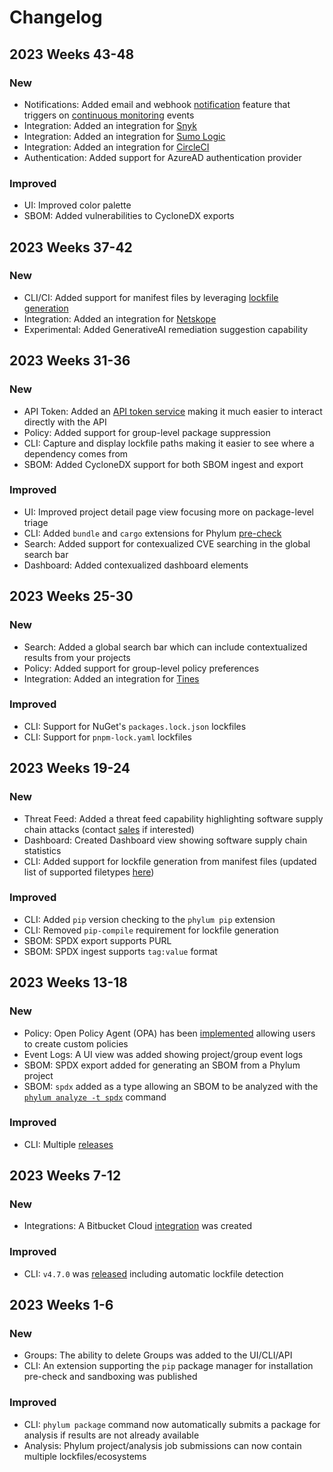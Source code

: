 # Changelog

## 2023 Weeks 43-48
### New
- Notifications: Added email and webhook [notification](../knowledge_base/notifications.md) feature that triggers on [continuous monitoring](../knowledge_base/continuous_monitoring.md) events
- Integration: Added an integration for [Snyk](../integrations/snyk.md)
- Integration: Added an integration for [Sumo Logic](../integrations/sumo_logic.md)
- Integration: Added an integration for [CircleCI](https://circleci.com/developer/orbs/orb/phylum-dev/phylum)
- Authentication: Added support for AzureAD authentication provider

### Improved
- UI: Improved color palette
- SBOM: Added vulnerabilities to CycloneDX exports

## 2023 Weeks 37-42
### New
- CLI/CI: Added support for manifest files by leveraging [lockfile generation](../cli/lockfile_generation.md)
- Integration: Added an integration for [Netskope](../integrations/netskope.md)
- Experimental: Added GenerativeAI remediation suggestion capability

## 2023 Weeks 31-36
### New
- API Token: Added an [API token service](../knowledge_base/api-keys.md) making it much easier to interact directly with the API
- Policy: Added support for group-level package suppression
- CLI: Capture and display lockfile paths making it easier to see where a dependency comes from
- SBOM: Added CycloneDX support for both SBOM ingest and export

### Improved
- UI: Improved project detail page view focusing more on package-level triage
- CLI: Added `bundle` and `cargo` extensions for Phylum [pre-check](./defend_your_workstation.md)
- Search: Added support for contexualized CVE searching in the global search bar
- Dashboard: Added contexualized dashboard elements

## 2023 Weeks 25-30
### New
- Search: Added a global search bar which can include contextualized results from your projects
- Policy: Added support for group-level policy preferences
- Integration: Added an integration for [Tines](../integrations/tines.md)

### Improved
- CLI: Support for NuGet's `packages.lock.json` lockfiles
- CLI: Support for `pnpm-lock.yaml` lockfiles

## 2023 Weeks 19-24
### New
- Threat Feed: Added a threat feed capability highlighting software supply chain attacks (contact [sales](mailto:sales@phylum.io) if interested)
- Dashboard: Created Dashboard view showing software supply chain statistics
- CLI: Added support for lockfile generation from manifest files (updated list of supported filetypes [here](../cli/lockfile_generation.md))

### Improved
- CLI: Added `pip` version checking to the `phylum pip` extension
- CLI: Removed `pip-compile` requirement for lockfile generation
- SBOM: SPDX export supports PURL
- SBOM: SPDX ingest supports `tag:value` format

## 2023 Weeks 13-18
### New
- Policy: Open Policy Agent (OPA) has been [implemented](../knowledge_base/policy.md) allowing users to create custom policies
- Event Logs: A UI view was added showing project/group event logs
- SBOM: SPDX export added for generating an SBOM from a Phylum project
- SBOM: `spdx` added as a type allowing an SBOM to be analyzed with the [`phylum analyze -t spdx`](../cli/commands/phylum_analyze.md) command

### Improved
- CLI: Multiple [releases](https://github.com/phylum-dev/cli/releases)

## 2023 Weeks 7-12
### New
- Integrations: A Bitbucket Cloud [integration](../integrations/bitbucket_pipelines.md) was created

### Improved
- CLI: `v4.7.0` was [released](https://github.com/phylum-dev/cli/releases/tag/v4.7.0) including automatic lockfile detection

## 2023 Weeks 1-6
### New
- Groups: The ability to delete Groups was added to the UI/CLI/API
- CLI: An extension supporting the `pip` package manager for installation pre-check and sandboxing was published

### Improved
- CLI: `phylum package` command now automatically submits a package for analysis if results are not already available
- Analysis: Phylum project/analysis job submissions can now contain multiple lockfiles/ecosystems
